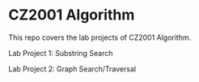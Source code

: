 # CZ2001 Algorithm

This repo covers the lab projects of CZ2001 Algorithm.

Lab Project 1: Substring Search

Lab Project 2: Graph Search/Traversal
